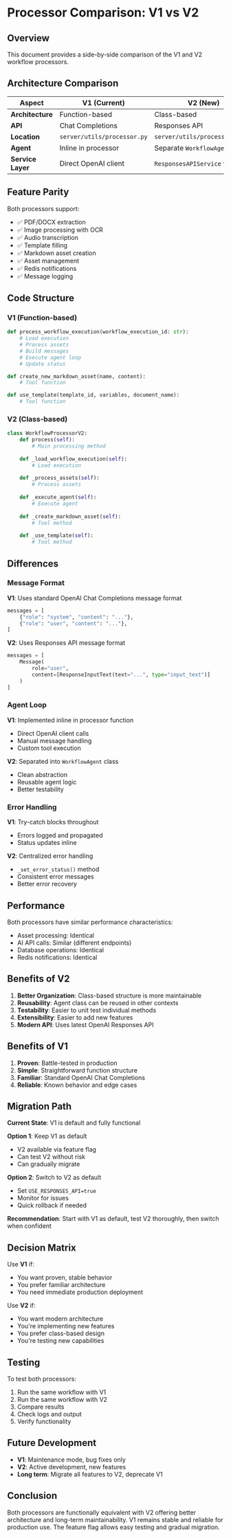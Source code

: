 # Processor Comparison: V1 vs V2

## Overview

This document provides a side-by-side comparison of the V1 and V2 workflow processors.

## Architecture Comparison

| Aspect | V1 (Current) | V2 (New) |
|--------|--------------|----------|
| **Architecture** | Function-based | Class-based |
| **API** | Chat Completions | Responses API |
| **Location** | `server/utils/processor.py` | `server/utils/processor_v2.py` |
| **Agent** | Inline in processor | Separate `WorkflowAgent` class |
| **Service Layer** | Direct OpenAI client | `ResponsesAPIService` wrapper |

## Feature Parity

Both processors support:

- ✅ PDF/DOCX extraction
- ✅ Image processing with OCR
- ✅ Audio transcription
- ✅ Template filling
- ✅ Markdown asset creation
- ✅ Asset management
- ✅ Redis notifications
- ✅ Message logging

## Code Structure

### V1 (Function-based)

```python
def process_workflow_execution(workflow_execution_id: str):
    # Load execution
    # Process assets
    # Build messages
    # Execute agent loop
    # Update status

def create_new_markdown_asset(name, content):
    # Tool function

def use_template(template_id, variables, document_name):
    # Tool function
```

### V2 (Class-based)

```python
class WorkflowProcessorV2:
    def process(self):
        # Main processing method
    
    def _load_workflow_execution(self):
        # Load execution
    
    def _process_assets(self):
        # Process assets
    
    def _execute_agent(self):
        # Execute agent
    
    def _create_markdown_asset(self):
        # Tool method
    
    def _use_template(self):
        # Tool method
```

## Differences

### Message Format

**V1**: Uses standard OpenAI Chat Completions message format
```python
messages = [
    {"role": "system", "content": "..."},
    {"role": "user", "content": "..."},
]
```

**V2**: Uses Responses API message format
```python
messages = [
    Message(
        role="user",
        content=[ResponseInputText(text="...", type="input_text")]
    )
]
```

### Agent Loop

**V1**: Implemented inline in processor function
- Direct OpenAI client calls
- Manual message handling
- Custom tool execution

**V2**: Separated into `WorkflowAgent` class
- Clean abstraction
- Reusable agent logic
- Better testability

### Error Handling

**V1**: Try-catch blocks throughout
- Errors logged and propagated
- Status updates inline

**V2**: Centralized error handling
- `_set_error_status()` method
- Consistent error messages
- Better error recovery

## Performance

Both processors have similar performance characteristics:

- Asset processing: Identical
- AI API calls: Similar (different endpoints)
- Database operations: Identical
- Redis notifications: Identical

## Benefits of V2

1. **Better Organization**: Class-based structure is more maintainable
2. **Reusability**: Agent class can be reused in other contexts
3. **Testability**: Easier to unit test individual methods
4. **Extensibility**: Easier to add new features
5. **Modern API**: Uses latest OpenAI Responses API

## Benefits of V1

1. **Proven**: Battle-tested in production
2. **Simple**: Straightforward function structure
3. **Familiar**: Standard OpenAI Chat Completions
4. **Reliable**: Known behavior and edge cases

## Migration Path

**Current State**: V1 is default and fully functional

**Option 1**: Keep V1 as default
- V2 available via feature flag
- Can test V2 without risk
- Can gradually migrate

**Option 2**: Switch to V2 as default
- Set `USE_RESPONSES_API=true`
- Monitor for issues
- Quick rollback if needed

**Recommendation**: Start with V1 as default, test V2 thoroughly, then switch when confident

## Decision Matrix

Use **V1** if:
- You want proven, stable behavior
- You prefer familiar architecture
- You need immediate production deployment

Use **V2** if:
- You want modern architecture
- You're implementing new features
- You prefer class-based design
- You're testing new capabilities

## Testing

To test both processors:

1. Run the same workflow with V1
2. Run the same workflow with V2
3. Compare results
4. Check logs and output
5. Verify functionality

## Future Development

- **V1**: Maintenance mode, bug fixes only
- **V2**: Active development, new features
- **Long term**: Migrate all features to V2, deprecate V1

## Conclusion

Both processors are functionally equivalent with V2 offering better architecture and long-term maintainability. V1 remains stable and reliable for production use. The feature flag allows easy testing and gradual migration.
